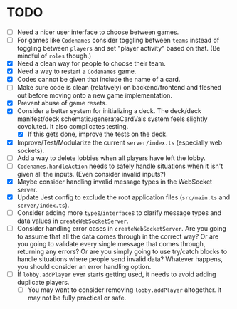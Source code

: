 # TODO

- [ ] Need a nicer user interface to choose between games.
- [ ] For games like `Codenames` consider toggling between `teams` instead of toggling between `players` and set "player activity" based on that. (Be mindful of `roles` though.)
- [x] Need a clean way for people to choose their team.
- [x] Need a way to restart a `Codenames` game.
- [x] Codes cannot be given that include the name of a card.
- [ ] Make sure code is clean (relatively) on backend/frontend and fleshed out before moving onto a new game implementation.
- [x] Prevent abuse of game resets.
- [x] Consider a better system for initializing a deck. The deck/deck manifest/deck schematic/generateCardVals system feels slightly covoluted. It also complicates testing.
  - [x] If this gets done, improve the tests on the deck.
- [x] Improve/Test/Modularize the current `server/index.ts` (especially web sockets).
- [ ] Add a way to delete lobbies when all players have left the lobby.
- [ ] `Codenames.handleAction` needs to safely handle situations when it isn't given all the inputs. (Even consider invalid inputs?)
- [x] Maybe consider handling invalid message types in the WebSocket server.
- [x] Update Jest config to exclude the root application files (`src/main.ts` and `server/index.ts`).
- [ ] Consider adding more `type`s/`interface`s to clarify message types and data values in `createWebSocketServer`.
- [ ] Consider handling error cases in `createWebSocketServer`. Are you going to assume that all the data comes through in the correct way? Or are you going to validate every single message that comes through, returning any errors? Or are you simply going to use try/catch blocks to handle situations where people send invalid data? Whatever happens, you should consider an error handling option.
- [ ] If `lobby.addPlayer` ever starts getting used, it needs to avoid adding duplicate players.
  - [ ] You may want to consider removing `lobby.addPlayer` altogether. It may not be fully practical or safe.
